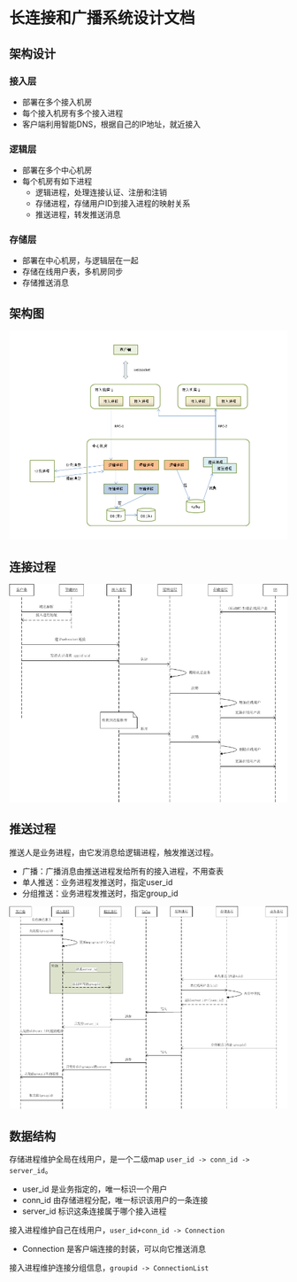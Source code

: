 # 长连接和广播系统设计文档

## 架构设计

### 接入层

* 部署在多个接入机房
* 每个接入机房有多个接入进程
* 客户端利用智能DNS，根据自己的IP地址，就近接入

### 逻辑层

* 部署在多个中心机房
* 每个机房有如下进程
    * 逻辑进程，处理连接认证、注册和注销
    * 存储进程，存储用户ID到接入进程的映射关系
    * 推送进程，转发推送消息

### 存储层

* 部署在中心机房，与逻辑层在一起
* 存储在线用户表，多机房同步
* 存储推送消息

## 架构图

![arch](arch1.png)

## 连接过程

![connect](connect.png)

## 推送过程

推送人是业务进程，由它发消息给逻辑进程，触发推送过程。

* 广播：广播消息由推送进程发给所有的接入进程，不用查表
* 单人推送：业务进程发推送时，指定user_id
* 分组推送：业务进程发推送时，指定group_id

![push](push.png)

## 数据结构

存储进程维护全局在线用户，是一个二级map `user_id -> conn_id -> server_id`。 

* user_id 是业务指定的，唯一标识一个用户
* conn_id 由存储进程分配，唯一标识该用户的一条连接
* server_id 标识这条连接属于哪个接入进程

接入进程维护自己在线用户，`user_id+conn_id -> Connection`

* Connection 是客户端连接的封装，可以向它推送消息

接入进程维护连接分组信息，`groupid -> ConnectionList`

